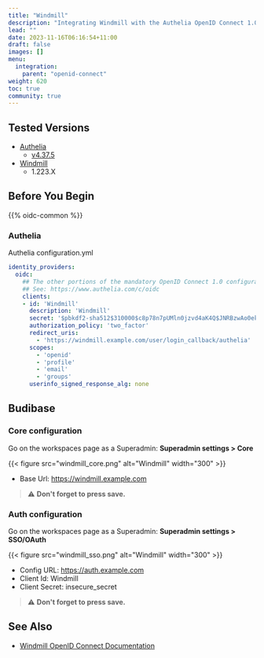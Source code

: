 ```yaml
---
title: "Windmill"
description: "Integrating Windmill with the Authelia OpenID Connect 1.0 Provider."
lead: ""
date: 2023-11-16T06:16:54+11:00
draft: false
images: []
menu:
  integration:
    parent: "openid-connect"
weight: 620
toc: true
community: true
---
```


## Tested Versions

- [Authelia]
  - [v4.37.5](https://github.com/authelia/authelia/releases/tag/v4.37.5)
- [Windmill]
  - 1.223.X

## Before You Begin

{{% oidc-common %}}

### Authelia

Authelia configuration.yml

```yaml
identity_providers:
  oidc:
    ## The other portions of the mandatory OpenID Connect 1.0 configuration go here.
    ## See: https://www.authelia.com/c/oidc
    clients:
    - id: 'Windmill'
      description: 'Windmill'
      secret: '$pbkdf2-sha512$310000$c8p78n7pUMln0jzvd4aK4Q$JNRBzwAo0ek5qKn50cFzzvE9RXV88h1wJn5KGiHrD0YKtZaR/nCb2CJPOsKaPK0hjf.9yHxzQGZziziccp6Yng'  # The digest of 'insecure_secret'.
      authorization_policy: 'two_factor'
      redirect_uris:
        - 'https://windmill.example.com/user/login_callback/authelia'
      scopes:
        - 'openid'
        - 'profile'
        - 'email'
        - 'groups'
      userinfo_signed_response_alg: none
```

## Budibase

### Core configuration

Go on the workspaces page as a Superadmin: **Superadmin settings > Core**

{{< figure src="windmill_core.png" alt="Windmill" width="300" >}}

- Base Url: https://windmill.example.com

> ⚠️ **Don't forget to press save.**

### Auth configuration

Go on the workspaces page as a Superadmin: **Superadmin settings > SSO/OAuth**

{{< figure src="windmill_sso.png" alt="Windmill" width="300" >}}

- Config URL: https://auth.example.com
- Client Id: Windmill
- Client Secret: insecure_secret

> ⚠️ **Don't forget to press save.**

## See Also

- [Windmill OpenID Connect Documentation](https://www.windmill.dev/docs/misc/setup_oauth)

[Authelia]: https://www.authelia.com
[Windmill]: https://www.windmill.dev
[OpenID Connect 1.0]: ../../openid-connect/introduction.md
